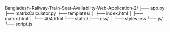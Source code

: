 Bangladesh-Railway-Train-Seat-Availability-Web-Application-2/
├── app.py
├── matrixCalculator.py
├── templates/
│   ├── index.html
│   ├── matrix.html
│   └── 404.html
└── static/
    ├── css/
    │   └── styles.css
    └── js/
        └── script.js